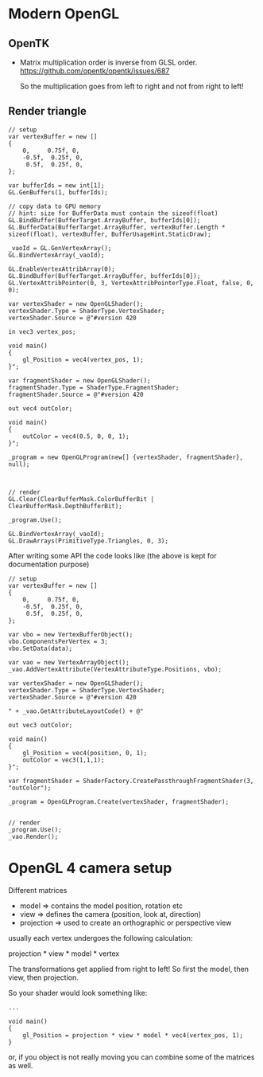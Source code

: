 # Modern OpenGL

## OpenTK

- Matrix multiplication order is inverse from GLSL order.
  https://github.com/opentk/opentk/issues/687

  So the multiplication goes from left to right and not from right to left!

## Render triangle

```
// setup
var vertexBuffer = new []
{
    0,     0.75f, 0, 
    -0.5f,  0.25f, 0, 
     0.5f,  0.25f, 0, 
};

var bufferIds = new int[1];
GL.GenBuffers(1, bufferIds);

// copy data to GPU memory
// hint: size for BufferData must contain the sizeof(float)
GL.BindBuffer(BufferTarget.ArrayBuffer, bufferIds[0]);
GL.BufferData(BufferTarget.ArrayBuffer, vertexBuffer.Length * sizeof(float), vertexBuffer, BufferUsageHint.StaticDraw);

_vaoId = GL.GenVertexArray();
GL.BindVertexArray(_vaoId);

GL.EnableVertexAttribArray(0);
GL.BindBuffer(BufferTarget.ArrayBuffer, bufferIds[0]);
GL.VertexAttribPointer(0, 3, VertexAttribPointerType.Float, false, 0, 0);

var vertexShader = new OpenGLShader();
vertexShader.Type = ShaderType.VertexShader;
vertexShader.Source = @"#version 420

in vec3 vertex_pos;

void main()
{
    gl_Position = vec4(vertex_pos, 1);
}";

var fragmentShader = new OpenGLShader();
fragmentShader.Type = ShaderType.FragmentShader;
fragmentShader.Source = @"#version 420

out vec4 outColor;

void main()
{
    outColor = vec4(0.5, 0, 0, 1);
}";

_program = new OpenGLProgram(new[] {vertexShader, fragmentShader}, null);



// render
GL.Clear(ClearBufferMask.ColorBufferBit | ClearBufferMask.DepthBufferBit);
            
_program.Use();

GL.BindVertexArray(_vaoId);
GL.DrawArrays(PrimitiveType.Triangles, 0, 3);
```

After writing some API the code looks like (the above is kept for documentation purpose)

```
// setup
var vertexBuffer = new []
{
    0,     0.75f, 0, 
    -0.5f,  0.25f, 0, 
     0.5f,  0.25f, 0, 
};

var vbo = new VertexBufferObject();
vbo.ComponentsPerVertex = 3;
vbo.SetData(data);

var vao = new VertexArrayObject();
_vao.AddVertexAttribute(VertexAttributeType.Positions, vbo);

var vertexShader = new OpenGLShader();
vertexShader.Type = ShaderType.VertexShader;
vertexShader.Source = @"#version 420

" + _vao.GetAttributeLayoutCode() + @"

out vec3 outColor;

void main()
{
    gl_Position = vec4(position, 0, 1);
    outColor = vec3(1,1,1);
}";

var fragmentShader = ShaderFactory.CreatePassthroughFragmentShader(3, "outColor");

_program = OpenGLProgram.Create(vertexShader, fragmentShader);


// render
_program.Use();
_vao.Render();
```

# OpenGL 4 camera setup

Different matrices
- model => contains the model position, rotation etc
- view  => defines the camera (position, look at, direction)
- projection  => used to create an orthographic or perspective view

usually each vertex undergoes the following calculation:

projection * view * model * vertex

The transformations get applied from right to left! So first the model, then view, then projection.

So your shader would look something like:

```
...

void main()
{
    gl_Position = projection * view * model * vec4(vertex_pos, 1);
}
```

or, if you object is not really moving you can combine some of the matrices as well.

